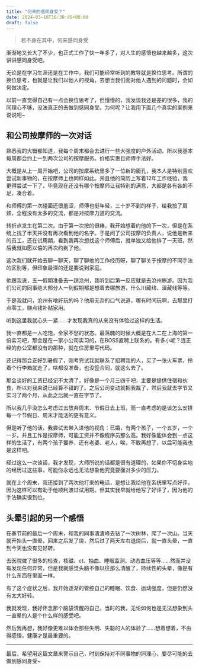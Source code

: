 ```yaml
---
title: "何来的感同身受？"
date: 2024-03-18T16:30:45+08:00
draft: false
---
```


> 若不身在其中，何来感同身受

渐渐地又长大了不少，也正式工作了快一年多了，对人生的感悟也越来越多，这次讲讲感同身受吧。

无论是在学习生涯还是在工作中，我们可能经常听到的教导就是换位思考。所谓的换位思考，也就是让我们以他人的视角，去想当我们面对他人遇到的问题时，会如何做决定。

以前一直觉得自己有一点会换位思考了，但慢慢的，我发现我还是差的很多，我的同理心不够，没法真正的去做到感同身受。为何呢？让我用下面几个真实的案例来说说吧~

## 和公司按摩师的一次对话

熟悉我的大概都知道，我每个周末都会去进行一些大强度的户外活动，所以我基本每周都会约上一到两次公司的按摩服务。价格实惠且师傅手法好。

大概是从上一周开始吧，公司的按摩系统里多了一位新的面孔，我本人是特别喜欢尝试新事物的，在按摩师上也同样如此。并且他的简历上写着12年工作经验，我更得尝试一下了，毕竟现在还没有哪个按摩师让我特别的满意，大都是各有各的不足，凑合着。

和师傅的第一次碰面还很羞涩，师傅也挺年轻，三十岁不到的样子，给我按了肩颈，全程没有太多的交流，都是对按摩力道的交流。

转折点发生在第二次。由于第一次按的很棒，我开始想着约他的下一次，但是在系统上找了半天并没有再次看到他的名字。于是问了公司按摩的负责人，说他是新来的员工，还在试用期，看到我再次想找这个师傅后，就单独又给他排了一天班，然后我就如愿以偿的再次约到了他。

这次我们就开始去聊一聊天，聊了聊他的工作经历呀，聊了聊关于按摩的不同手法的区别等，但印象最深的还是要说到家庭。

他跟我说，五一假期准备去一趟沧州，我听到后第一反应就是去沧州旅游。因为我们公司的同事绝大部分人一到假期都是想着去哪旅游，什么川藏线、滇藏线等等。

于是我就问，沧州有啥好玩的吗？他用无奈的口气说道，哪有时间玩啊，去那里打点零工，赚点钱补贴家用。

听到这里我就心头一紧……才发现我真的从来没有体验过这样的生活。

我一直都是一人吃饱，全家不愁的状态。最落魄的时候大概是在大二在上海的第一份实习吧，那会是在一家小公司实习的，在BOSS直聘上联系的。有多小呢？连正经的办公室都没有的那种，就在住房里写代码。

还记得那会正好到暑假了，刚考完试我就联系了招聘我的人，买了一张火车票，拎着个行李箱就走了，啥都没准备，也没签合同，就这么去了。

那会谈好的工资已经记不太清了，好像是一个月三四千吧，主要是提供住宿和伙食，所以对我来说已经算不错的了。之后公司变动就把我裁了，然后我就去字节又实习了两个月，从此之后就一直在字节了。

所以我几乎没怎么考虑过去放弃周末、节假日去上班，而一直考虑的是该怎么安排每一个节假日、周末才能活的更有意义。

但是听了他的话，我尝试去带入进他的视角：已婚，有两个孩子，一个五岁，一个一岁。并且工作是按摩师，可能工资并不像程序员那么高。我好像能体会到一点这样的生活了，有两个孩子要养，还有老婆、老人，唉，不敢再想了，以后可能我也是这样吧。

经过这么一次谈话，我才发现，大师所说的话都是很有道理的，如果你不切身实地的经历过这些事，可能你永远也无法想象他究竟要面对多少的压力。

就在上个周末，我还接到了两次他打来的电话，是想让我给他在系统里写点好评，因为这样可以有助于他顺利渡过试用期。但其实我早就给他写了好评了，因为他的手法确实很到位。

## 头晕引起的另一个感悟

在春节前的最后一个周末，和我的同事渣渣峰去钻了一次树林，爬了一次山。当天就开始头一直晕，回来之后发了烧，然后过了两天左右退烧后，就一直头晕，一直到今天也没有见好转。

去医院做了很多的检查，核磁、ct、抽血、睡眠监测、动态血压等等……然而并没有发现任何异常，但是我就感觉头脑不像以往那么清醒了，持续性的头晕，像是有什么东西在里面一样。

有了这个症状之后，我开始逐渐的管控自己的睡眠、饮食、运动强度，但是仍然没有太大好转。

我就发现，我好怀念那个脑袋清醒的自己，当时的我，无论如何也是无法想象到头一直晕的人是个什么样的感受吧。

然后我再想，我好像更难以体会那些失明、失聪的人的体验了……想着想着，不由得感悟，健康才是最重要的。

---

最后，希望用这篇文章来警示自己，时刻保持对不同事物的同理心，要尽可能的去做到感同身受~